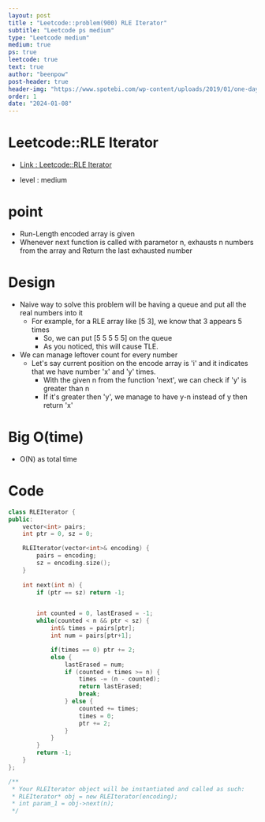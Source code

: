 ```yaml
---
layout: post
title : "Leetcode::problem(900) RLE Iterator"
subtitle: "Leetcode ps medium"
type: "Leetcode medium"
medium: true
ps: true
leetcode: true
text: true
author: "beenpow"
post-header: true
header-img: "https://www.spotebi.com/wp-content/uploads/2019/01/one-day-day-one-workout-motivation-spotebi.jpg"
order: 1
date: "2024-01-08"
---
```


# Leetcode::RLE Iterator
- [Link : Leetcode::RLE Iterator](https://leetcode.com/problems/rle-iterator/description/)

- level : medium

# point
- Run-Length encoded array is given
- Whenever next function is called with parametor n, exhausts n numbers from the array and Return the last exhausted number 

# Design
- Naive way to solve this problem will be having a queue and put all the real numbers into it
  - For example, for a RLE array like [5 3], we know that 3 appears 5 times
	- So, we can put [5 5 5 5 5] on the queue
	- As you noticed, this will cause TLE.
- We can manage leftover count for every number
  - Let's say current position on the encode array is 'i' and it indicates that we have number 'x' and 'y' times.
	- With the given n from the function 'next', we can check if 'y' is greater than n
	- If it's greater then 'y', we manage to have y-n instead of y then return 'x'

# Big O(time)
- O(N) as total time

# Code

```cpp
class RLEIterator {
public:
    vector<int> pairs;
    int ptr = 0, sz = 0;

    RLEIterator(vector<int>& encoding) {
        pairs = encoding;
        sz = encoding.size();
    }
    
    int next(int n) {
        if (ptr == sz) return -1;


        int counted = 0, lastErased = -1;
        while(counted < n && ptr < sz) {
            int& times = pairs[ptr];
            int num = pairs[ptr+1];

            if(times == 0) ptr += 2;
            else {
                lastErased = num;
                if (counted + times >= n) {
                    times -= (n - counted);
                    return lastErased;
                    break;
                } else {
                    counted += times;
                    times = 0;
                    ptr += 2;
                }
            }
        }
        return -1;
    }
};

/**
 * Your RLEIterator object will be instantiated and called as such:
 * RLEIterator* obj = new RLEIterator(encoding);
 * int param_1 = obj->next(n);
 */
```
